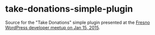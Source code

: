 # take-donations-simple-plugin
Source for the "Take Donations" simple plugin presented at the [Fresno WordPress developer meetup on Jan 15, 2015](http://www.meetup.com/Fresno-WordPress-Meetup/events/218675208/).
